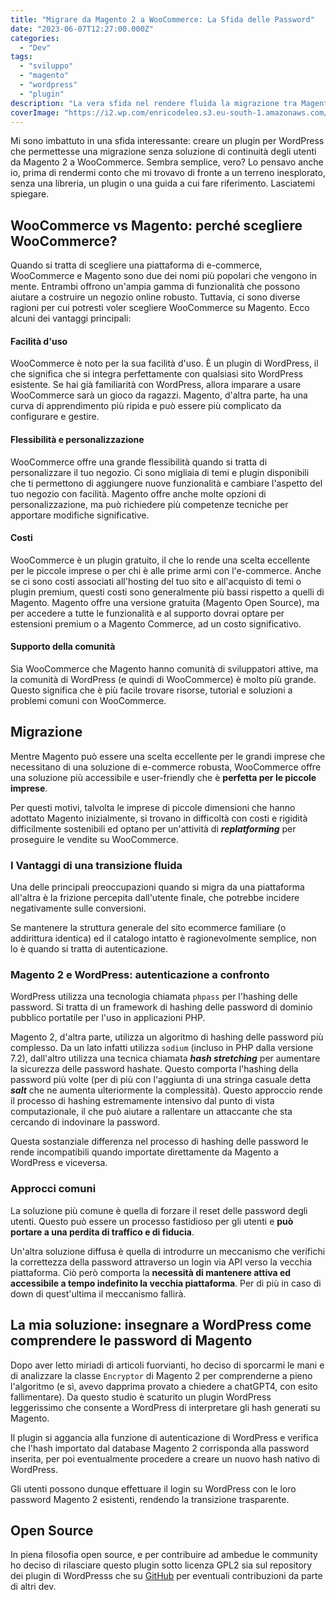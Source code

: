 ```yaml
---
title: "Migrare da Magento 2 a WooCommerce: La Sfida delle Password"
date: "2023-06-07T12:27:00.000Z"
categories:
  - "Dev"
tags:
  - "sviluppo"
  - "magento"
  - "wordpress"
  - "plugin"
description: "La vera sfida nel rendere fluida la migrazione tra Magento e WooCommerce (WordPress). Un viaggio nell'algoritmo di hashing delle password di Magento 2 e come ho risolto questo problema."
coverImage: "https://i2.wp.com/enricodeleo.s3.eu-south-1.amazonaws.com/images/migration.jpeg?resize=1088,612"
---
```


Mi sono imbattuto in una sfida interessante: creare un plugin per WordPress che permettesse una migrazione senza soluzione di continuità degli utenti da Magento 2 a WooCommerce. Sembra semplice, vero? Lo pensavo anche io, prima di rendermi conto che mi trovavo di fronte a un terreno inesplorato, senza una libreria, un plugin o una guida a cui fare riferimento. Lasciatemi spiegare.

## WooCommerce vs Magento: perché scegliere WooCommerce?

Quando si tratta di scegliere una piattaforma di e-commerce, WooCommerce e Magento sono due dei nomi più popolari che vengono in mente. Entrambi offrono un'ampia gamma di funzionalità che possono aiutare a costruire un negozio online robusto. Tuttavia, ci sono diverse ragioni per cui potresti voler scegliere WooCommerce su Magento. Ecco alcuni dei vantaggi principali:

#### Facilità d'uso

WooCommerce è noto per la sua facilità d'uso. È un plugin di WordPress, il che significa che si integra perfettamente con qualsiasi sito WordPress esistente. Se hai già familiarità con WordPress, allora imparare a usare WooCommerce sarà un gioco da ragazzi. Magento, d'altra parte, ha una curva di apprendimento più ripida e può essere più complicato da configurare e gestire.

#### Flessibilità e personalizzazione

WooCommerce offre una grande flessibilità quando si tratta di personalizzare il tuo negozio. Ci sono migliaia di temi e plugin disponibili che ti permettono di aggiungere nuove funzionalità e cambiare l'aspetto del tuo negozio con facilità. Magento offre anche molte opzioni di personalizzazione, ma può richiedere più competenze tecniche per apportare modifiche significative.

#### Costi

WooCommerce è un plugin gratuito, il che lo rende una scelta eccellente per le piccole imprese o per chi è alle prime armi con l'e-commerce. Anche se ci sono costi associati all'hosting del tuo sito e all'acquisto di temi o plugin premium, questi costi sono generalmente più bassi rispetto a quelli di Magento. Magento offre una versione gratuita (Magento Open Source), ma per accedere a tutte le funzionalità e al supporto dovrai optare per estensioni premium o a Magento Commerce, ad un costo significativo.

#### Supporto della comunità

Sia WooCommerce che Magento hanno comunità di sviluppatori attive, ma la comunità di WordPress (e quindi di WooCommerce) è molto più grande. Questo significa che è più facile trovare risorse, tutorial e soluzioni a problemi comuni con WooCommerce.

## Migrazione

Mentre Magento può essere una scelta eccellente per le grandi imprese che necessitano di una soluzione di e-commerce robusta, WooCommerce offre una soluzione più accessibile e user-friendly che è **perfetta per le piccole imprese**.

Per questi motivi, talvolta le imprese di piccole dimensioni che hanno adottato Magento inizialmente, si trovano in difficoltà con costi e rigidità difficilmente sostenibili ed optano per un'attività di **_replatforming_** per proseguire le vendite su WooCommerce.

### I Vantaggi di una transizione fluida

Una delle principali preoccupazioni quando si migra da una piattaforma all'altra è la frizione percepita dall'utente finale, che potrebbe incidere negativamente sulle conversioni.

Se mantenere la struttura generale del sito ecommerce familiare (o addirittura identica) ed il catalogo intatto è ragionevolmente semplice, non lo è quando si tratta di autenticazione.

### Magento 2 e WordPress: autenticazione a confronto

WordPress utilizza una tecnologia chiamata `phpass` per l'hashing delle password. Si tratta di un framework di hashing delle password di dominio pubblico portatile per l'uso in applicazioni PHP.

Magento 2, d'altra parte, utilizza un algoritmo di hashing delle password più complesso. Da un lato infatti utilizza `sodium` (incluso in PHP dalla versione 7.2), dall'altro utilizza una tecnica chiamata **_hash stretching_** per aumentare la sicurezza delle password hashate. Questo comporta l'hashing della password più volte (per di più con l'aggiunta di una stringa casuale detta **_salt_** che ne aumenta ulteriormente la complessità). 
Questo approccio rende il processo di hashing estremamente intensivo dal punto di vista computazionale, il che può aiutare a rallentare un attaccante che sta cercando di indovinare la password.

Questa sostanziale differenza nel processo di hashing delle password le rende incompatibili quando importate direttamente da Magento a WordPress e viceversa.

### Approcci comuni

La soluzione più comune è quella di forzare il reset delle password degli utenti. Questo può essere un processo fastidioso per gli utenti e **può portare a una perdita di traffico e di fiducia**. 

Un'altra soluzione diffusa è quella di introdurre un meccanismo che verifichi la correttezza della password attraverso un login via API verso la vecchia piattaforma. Ciò però comporta la **necessità di mantenere attiva ed accessibile a tempo indefinito la vecchia piattaforma**. Per di più in caso di down di quest'ultima il meccanismo fallirà.

## La mia soluzione: insegnare a WordPress come comprendere le password di Magento 

Dopo aver letto miriadi di articoli fuorvianti, ho deciso di sporcarmi le mani e di analizzare la classe `Encryptor` di Magento 2 per comprenderne a pieno l'algoritmo (e sì, avevo dapprima provato a 
chiedere a chatGPT4, con esito fallimentare). Da questo studio è scaturito un plugin WordPress leggerissimo che consente a WordPress di interpretare gli hash generati su Magento.

Il plugin si aggancia alla funzione di autenticazione di WordPress e verifica che l'hash importato dal database Magento 2 corrisponda alla password inserita, per poi eventualmente procedere 
a creare un nuovo hash nativo di WordPress.

Gli utenti possono dunque effettuare il login su WordPress con le loro password Magento 2 esistenti, rendendo la transizione trasparente.

## Open Source

In piena filosofia open source, e per contribuire ad ambedue le community ho deciso di rilasciare questo plugin sotto licenza GPL2 sia sul repository dei plugin di WordPresss che 
su [GitHub](https://github.com/enricodeleo/wp-password-migration-magento/) per eventuali contribuzioni da parte di altri dev.
